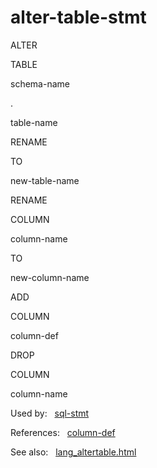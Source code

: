 # alter\-table\-stmt









ALTER



TABLE





schema\-name



.



table\-name











RENAME



TO



new\-table\-name



RENAME





COLUMN



column\-name



TO



new\-column\-name














ADD





COLUMN



column\-def











DROP





COLUMN



column\-name







  


Used by:   [sql\-stmt](./sql-stmt.html)  

References:   [column\-def](./column-def.html)  

See also:   [lang\_altertable.html](../lang_altertable.html)

